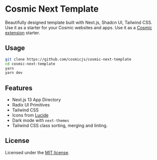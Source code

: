 # Cosmic Next Template

Beautifully designed template built with Next.js, Shadcn UI, Tailwind CSS. Use it as a starter for your Cosmic websites and apps. Use it as a [Cosmic extension](https://www.cosmicjs.com/docs/dashboard/buckets#extensions) starter.

## Usage

```bash
git clone https://github.com/cosmicjs/cosmic-next-template
cd cosmic-next-template
yarn
yarn dev
```

## Features

- Next.js 13 App Directory
- Radix UI Primitives
- Tailwind CSS
- Icons from [Lucide](https://lucide.dev)
- Dark mode with `next-themes`
- Tailwind CSS class sorting, merging and linting.

## License

Licensed under the [MIT license](https://github.com/cosmicjs/cosmic-next-template/blob/main/LICENSE.md).
